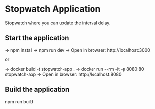 # Stopwatch Application
Stopwatch where you can update the interval delay.

## Start the application
-> npm install
-> npm run dev
-> Open in browser:  http://localhost:3000

or

-> docker build -t stopwatch-app .
-> docker run --rm -it -p 8080:80 stopwatch-app
-> Open in browser:  http://localhost:8080

## Build the application
npm run build
